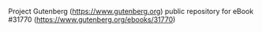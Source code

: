 Project Gutenberg (https://www.gutenberg.org) public repository for eBook #31770 (https://www.gutenberg.org/ebooks/31770)
